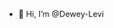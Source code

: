- 👋 Hi, I’m @Dewey-Levi


<!---
Dewey-Levi/Dewey-Levi is a ✨ special ✨ repository because its `README.md` (this file) appears on your GitHub profile.
You can click the Preview link to take a look at your changes.
--->
